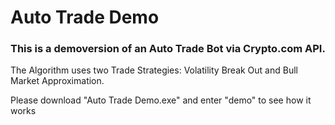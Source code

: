 # Auto Trade Demo

### This is a demoversion of an Auto Trade Bot via Crypto.com API. 

The Algorithm uses two Trade Strategies: 
Volatility Break Out and Bull Market Approximation.

Please download "Auto Trade Demo.exe" and enter "demo" to see how it works
